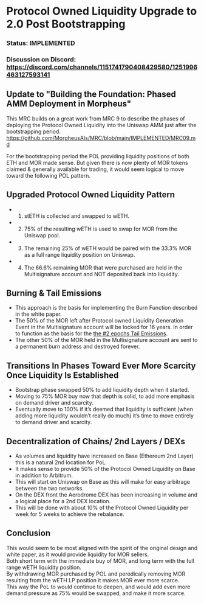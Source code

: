 # Protocol Owned Liquidity Upgrade to 2.0 Post Bootstrapping

### Status: IMPLEMENTED 

### Discussion on Discord: https://discord.com/channels/1151741790408429580/1251996463127593141

## Update to "Building the Foundation: Phased AMM Deployment in Morpheus"
This MRC builds on a great work from MRC 9 to describe the phases of deploying the Protocol Owned Liquidity into the Uniswap AMM just after the bootstrapping period. 
https://github.com/MorpheusAIs/MRC/blob/main/IMPLEMENTED/MRC09.md

For the bootstrapping period the POL providing liquidity positions of both ETH and MOR made sense. 
But given there is now plenty of MOR tokens claimed & generally available for trading, it would seem logical to move toward the following POL pattern.

## Upgraded Protocol Owned Liquidity Pattern
- 1. stETH is collected and swapped to wETH.
- 2. 75% of the resulting wETH is used to swap for MOR from the Uniswap pool.
- 3. The remaining 25% of wETH would be paired with the 33.3% MOR as a full range liquidity position on Uniswap.
- 4. The 66.6% remaining MOR that were purchased are held in the Multisignature account and NOT deposited back into liquidity. 

## Burning & Tail Emissions
- This approach is the basis for implementing the Burn Function described in the white paper.
- The 50% of the MOR left after Protocol owned Liquidity Generation Event in the Multisignature account will be locked for 16 years. In order to function as the basis for the [the #2 epochs Tail Emissions](https://github.com/MorpheusAIs/Docs/blob/main/!KEYDOCS%20README%20FIRST!/WhitePaper.md#tail-emissions-of-mor).
- The other 50% of the MOR held in the Multisignature account are sent to a permanent burn address and destroyed forever.

## Transitions In Phases Toward Ever More Scarcity Once Liquidity Is Established
- Bootstrap phase swapped 50% to add liquidity depth when it started.
- Moving to 75% MOR buy now that depth is solid, to add more emphasis on demand driver and scarcity.
- Eventually move to 100%  if it’s deemed that liquidity is sufficient (when adding more liquidity wouldn’t really do much) it’s time to move entirely to demand driver and scarcity. 

## Decentralization of Chains/ 2nd Layers / DEXs
- As volumes and liquidity have increased on Base (Ethereum 2nd Layer) this is a natural 2nd location for PoL.
- It makes sense to provide 50% of the Protocol Owned Liquidity on Base in addition to Arbitrum. 
- This will start on Uniswap on Base as this will make for easy arbitrage between the two networks.
- On the DEX front the Aerodrome DEX has been increasing in volume and a logical place for a 2nd DEX location.
- This will be done with about 10% of the Protocol Owned Liquidity per week for 5 weeks to achieve the rebalance.

## Conclusion
This would seem to be most aligned with the spirit of the original design and white paper, as it would provide liquidity for MOR sellers.  
Both short term with the immediate buy of MOR, and long term with the full range wETH liquidity position.  
By withdrawing MOR purchased by POL and perodically removing MOR resulting from the wETH LP position it makes MOR ever more scarce.  
This way the PoL to would continue to deepen, and would add even more demand pressure as 75% would be swapped, and make it more scarce.  
